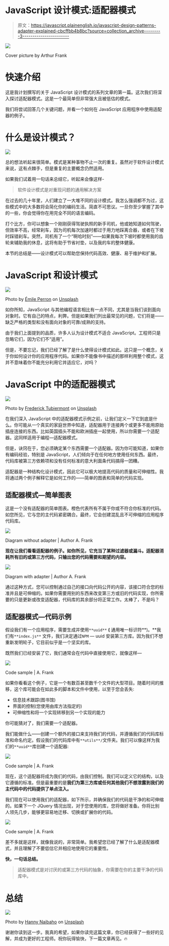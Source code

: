# JavaScript 设计模式:适配器模式

> 原文：<https://javascript.plainenglish.io/javascript-design-patterns-adapter-explained-cbcffbb4b8bc?source=collection_archive---------3----------------------->

![](img/269e89fbb96d53df488520f6a027f99a.png)

Cover picture by Arthur Frank

# 快速介绍

这是我计划撰写的关于 JavaScript 设计模式的系列文章的第一篇。这次我们将深入探讨适配器模式。这是一个最简单但非常强大且被低估的模式。

我们将尝试回答几个关键问题，并看一个如何在 JavaScript 应用程序中使用适配器的例子。

# 什么是设计模式？

![](img/5ad09499d82c240f72e9115cb3186e3f.png)

总的想法听起来很简单。模式是某种事物不止一次的重复。虽然对于软件设计模式来说，这有点棘手，但是重复的主要概念仍然适用。

如果我们试着用一句话来总结它，听起来会像这样-

> 软件设计模式是对重现问题的通用解决方案

在过去的几十年里，人们建立了一大堆不同的设计模式。我怎么强调都不为过，这些模式中的大多数将会简化你的编码生活。简直不可思议。一旦你至少掌握了其中的一些，你会觉得你在用完全不同的语言编码。

打个比方，你可以想象一个刚刚获得驾驶执照的新手司机，他或她知道如何驾驶，但效率不高，经常刹车，因为司机每次加速时都过于用力地踩离合器，或者在下坡时踩错刹车。突然，司机有了一个“啊哈时刻”——如果我每次下坡时都使用我的齿轮来辅助我的休息，这将有助于节省衬垫，以及我的车的整体健康。

本节的总结是——设计模式可以帮助您保持代码高效、健康、易于维护和扩展。

# JavaScript 和设计模式

![](img/3a5ae149bf0fab4d99d6cbc58f113a77.png)

Photo by [Émile Perron](https://unsplash.com/@emilep?utm_source=medium&utm_medium=referral) on [Unsplash](https://unsplash.com?utm_source=medium&utm_medium=referral)

如你所知，JavaScript 与其他编程语言相比有一点不同，尤其是当我们谈到面向对象时。它有自己的特点，利弊。但是如果我们列出最常见的问题，它们将是——缺乏严格的类型和没有面向对象的可靠/成熟的支持。

由于我们上面提到的品质，许多人认为设计模式不适合 JavaScript。工程师只是忽略它们，因为它们不“适用”。

但是，不要忘记，我们已经了解了是什么使得设计模式如此。这只是一个概念，关于你如何设计你的应用程序代码。如果你不能像书中描述的那样利用整个模式，这并不意味着你不能充分利用它并适应它，对吗？

# JavaScript 中的适配器模式

![](img/4259bb4c78166cb2854b4f467f129817.png)

Photo by [Frederick Tubiermont](https://unsplash.com/@callmefred?utm_source=medium&utm_medium=referral) on [Unsplash](https://unsplash.com?utm_source=medium&utm_medium=referral)

在我们深入 JavaScript 中的适配器模式示例之前，让我们定义一下它到底是什么。你可能从一个真实的家庭世界中知道，适配器用于连接两个或更多不能用原始插座连接的东西。比如英国插头不能和欧洲插座一起使用，所以你需要一个适配器。这同样适用于编程—适配器模式。

但是，诀窍在于，您必须确定某个东西需要一个适配器。因为你可能知道，如果你有编码经验，特别是 JavaScript，人们倾向于在任何地方使用任何东西。最终，代码库被第三方依赖项和没有任何标准的意大利面条代码搞得一团糟。

适配器是一种结构化设计模式，因此它可以极大地提高代码的质量和可伸缩性。我将通过两个例子解释它是如何工作的——简单的图表和简单的代码实现。

## 适配器模式—简单图表

这是一个没有适配器的简单图表。橙色代表所有不属于你或不符合你标准的代码。如您所见，它与您的主代码紧密耦合。最终，它会创建混乱且不可伸缩的应用程序代码库。

![](img/fda05ac140ce91a67104f708cc6b8469.png)

Diagram without adapter | Author A. Frank

**现在让我们看看适配器的例子。如你所见，它充当了某种过滤器或漏斗。适配器消耗所有旧的或第三方代码，只输出您的代码需要和期望的内容。**

![](img/ae3b84e486fef2a0b6fddf23d492c18c.png)

Diagram with adapter | Author A. Frank

通过这种方式，您可以控制通过自己的接口向代码公开的内容，该接口符合您的标准并且是可伸缩的。如果你需要用别的东西来改变第三方或旧的代码实现，你所需要的只是更新或改变适配器，代码库的其余部分将正常工作。太棒了，不是吗？

## 适配器模式—代码示例

假设我们有一个应用程序，需要生成并使用`**uuid**` **(** 通用唯一标识符**)。**我们有`**index.js**` 文件，我们决定通过`NPM` — uuid 安装第三方库。因为我们不想重新发明轮子，它目前似乎是一个坚实的库。

既然我们已经安装了它，我们通常会在代码中直接使用它，就像这样—

![](img/0227854fae1bc01c598dd6d0121ca236.png)

Code sample | A. Frank

如果你看看这个例子，它是一个有数百甚至数千个文件的大型项目。随着时间的推移，这个库可能会在如此多的脚本和文件中使用，以至于您会丢失:

*   信息技术跟踪(图书馆)
*   界面的控制(您使用由库方法指定的)
*   可伸缩性和将一个实现转移到另一个实现的能力

你可能猜对了，我们需要一个适配器。

我们能做什么——创建一个额外的接口来支持我们的代码，并遵循我们的代码库标准和命名约定。假设我们的代码库中有`**utils**/`文件夹。我们可以像这样为我们的`**uuid**`库创建一个适配器:

![](img/de6d760b1dd4c5768431400a5ca2531a.png)

Code sample | A. Frank

现在，这个适配器将成为我们的代码，由我们控制。我们可以定义它的结构，以及它遵循的标准。但是最重要的是**我们为第三方库或任何其他我们不想泄露到我们的主代码中的代码提供了单点注入。**

我们现在可以使用我们的适配器，如下所示，并确保我们的代码是干净的和可伸缩的。如果下一个 JQuery 情况出现，对于您使用的库，您将做好准备。你将比别人领先几步，能够更容易地迁移、切换或扩展你的代码。

![](img/0a8a5934a59e96c176127d6f83dca690.png)

Code sample | A. Frank

差不多就是这样，就像我说的，非常简单。我希望您已经了解了什么是适配器模式，并且理解了不要低估它并相应地使用它的重要性。

**快，一句话总结。**

> 适配器模式是对讨厌的或第三方代码的抽象，你需要在你的主要干净的代码库中。

# 总结

![](img/0cc33f9e17ca636c47e2737121b9ea1b.png)

Photo by [Hanny Naibaho](https://unsplash.com/@hannynaibaho?utm_source=medium&utm_medium=referral) on [Unsplash](https://unsplash.com?utm_source=medium&utm_medium=referral)

谢谢你读到这一步。我真的希望，如果你读完这篇文章，你已经获得了一些好的见解，并成为更好的工程师。祝你玩得愉快，下一篇文章再见。🔥